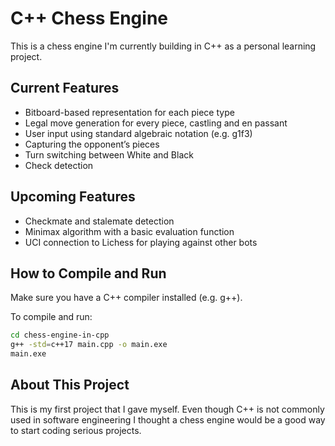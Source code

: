 # C++ Chess Engine

This is a chess engine I'm currently building in C++ as a personal learning project.

## Current Features

- Bitboard-based representation for each piece type
- Legal move generation for every piece, castling and en passant
- User input using standard algebraic notation (e.g. g1f3)
- Capturing the opponent’s pieces
- Turn switching between White and Black
- Check detection

## Upcoming Features

- Checkmate and stalemate detection
- Minimax algorithm with a basic evaluation function
- UCI connection to Lichess for playing against other bots

## How to Compile and Run

Make sure you have a C++ compiler installed (e.g. g++).

To compile and run:

```bash
cd chess-engine-in-cpp
g++ -std=c++17 main.cpp -o main.exe
main.exe
```

## About This Project

This is my first project that I gave myself. Even though C++ is not commonly used in software engineering I thought a chess engine would be a good way to start coding serious projects.


